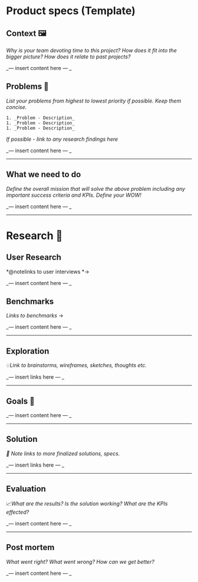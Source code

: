 # Product specs (Template)

## Context 🖼

_Why is your team devoting time to this project? How does it fit into the bigger picture? How does it relate to past projects?_

_— insert content here — _

## Problems 🤔

_List your problems from highest to lowest priority if possible. Keep them concise._

    1. _Problem - Description_
    1. _Problem - Description_
    1. _Problem - Description_

_If possible - link to any research findings here_

_— insert content here — _

---

## What we need to do

_Define the overall mission that will solve the above problem including any important success criteria and KPIs. Define your WOW!_

_— insert content here — _

---

# Research 🔬

## User Research

*@notelinks to user interviews *→

_— insert content here — _

## Benchmarks

_Links to benchmarks_ →

_— insert content here — _

---

## Exploration

💡*Link to brainstorms, wireframes, sketches, thoughts etc.*

_— insert links here — _

---

## Goals 🎯

_— insert content here — _

---

## Solution

_🎨 Note links to more finalized solutions, specs._

_— insert links here — _

---

## Evaluation

📈*What are the results? Is the solution working? What are the KPIs effected?*

_— insert content here — _

---

## Post mortem

_What went right? What went wrong? How can we get better?_

_— insert content here — _
